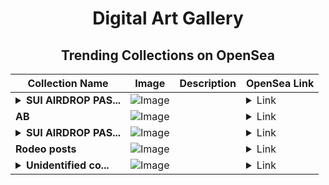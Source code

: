 <div align="center">

# Digital Art Gallery

## Trending Collections on OpenSea

| Collection Name                       | Image                                                                                     | Description                       | OpenSea Link                                                                                          |
|---------------------------------------|-------------------------------------------------------------------------------------------|-----------------------------------|--------------------------------------------------------------------------------------------------------|
| **<details><summary>SUI AIRDROP PAS...</summary>SUI AIRDROP PASS</details>** | ![Image](https://i.seadn.io/s/raw/files/1397fb0ee9092e0641d9878528b70246.png?w=500&auto=format?w=200&auto=format) |  | <details><summary>Link</summary>[SUI AIRDROP PASS](https://opensea.io/collection/sui-airdrop-pass-219)</details> |
| **AB** | ![Image](https://i.seadn.io/s/raw/files/2e51f0ced806697ab50f64bcf41b01fe.jpg?w=500&auto=format?w=200&auto=format) |  | <details><summary>Link</summary>[AB](https://opensea.io/collection/ab-1904)</details> |
| **<details><summary>SUI AIRDROP PAS...</summary>SUI AIRDROP PASS</details>** | ![Image](https://i.seadn.io/s/raw/files/1397fb0ee9092e0641d9878528b70246.png?w=500&auto=format?w=200&auto=format) |  | <details><summary>Link</summary>[SUI AIRDROP PASS](https://opensea.io/collection/sui-airdrop-pass-218)</details> |
| **Rodeo posts** | ![Image](https://i.seadn.io/s/raw/files/2533e285bef2d3f8382b6109e31d8120.png?w=500&auto=format?w=200&auto=format) |  | <details><summary>Link</summary>[Rodeo posts](https://opensea.io/collection/rodeo-posts-13607)</details> |
| **<details><summary>Unidentified co...</summary>Unidentified contract b103998c-b141-473d-97f4-b98593d6af7d</details>** | ![Image](https://i.seadn.io/s/raw/files/654b7e9c6f93abe8d20f6c1ead4af558.png?w=500&auto=format?w=200&auto=format) |  | <details><summary>Link</summary>[Unidentified contract b103998c-b141-473d-97f4-b98593d6af7d](https://opensea.io/collection/unidentified-contract-b103998c-b141-473d-97f4-b985)</details> |

</div>